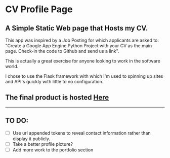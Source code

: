 # CV Profile Page

## A Simple Static Web page that Hosts my CV.

This app was inspired by a Job Posting for which applicants are asked to: "Create a Google App Engine Python Project with your CV as the main page. Check-in the code to Github and send us a link".

This is actually a great exercise for anyone looking to work in the software world.

I chose to use the Flask framework with which I'm used to spinning up sites and API's quickly with little to no configuration.

## The final product is hosted [Here](https://markvhprofile.lm.r.appspot.com/)


***
## TO DO:
- [ ] Use url appended tokens to reveal contact information rather than display it publicly.
- [ ] Take a better profile picture?
- [ ] Add more work to the portfolio section